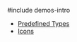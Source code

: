 #include demos-intro

- [Predefined Types](https://js.devexpress.com/Demos/WidgetsGallery/Demo/Button/PredefinedTypes/)
- [Icons](https://js.devexpress.com/Demos/WidgetsGallery/Demo/Button/Icons/)